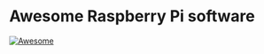 # Awesome Raspberry Pi software

<p align="left">
<a href="https://github.com/sindresorhus/awesome"><img alt="Awesome" 
</p>
